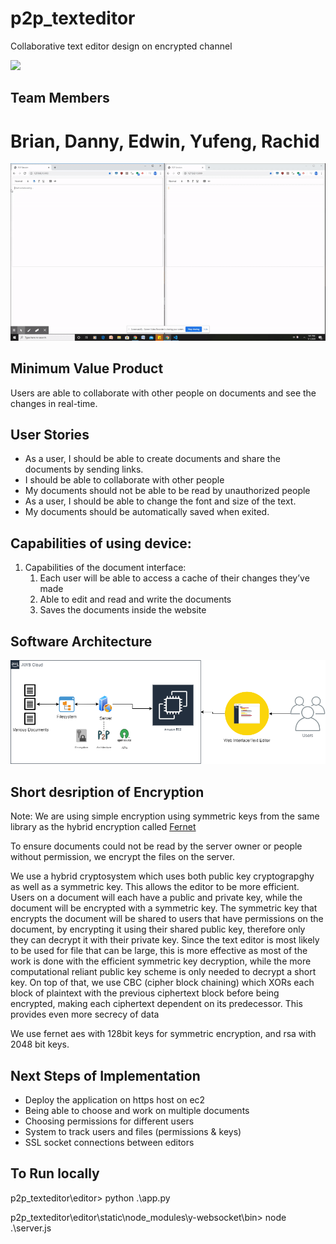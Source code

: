 # p2p_texteditor
Collaborative text editor design on encrypted channel

![](gif/p2p.gif)

## Team Members
Brian, Danny, Edwin, Yufeng, Rachid
=======
<p align="center">
  <img src = "demo/p3p.gif">
</p>

## Minimum Value Product
Users are able to collaborate with other people on documents and see the changes in real-time.

## User Stories
* As a user, I should be able to create documents and share the documents by sending links.
* I should be able to collaborate with other people 
* My documents should not be able to be read by unauthorized people
* As a user, I should be able to change the font and size of the text.
* My documents should be automatically saved when exited.

## Capabilities of using device:

1. Capabilities of the document interface:
   1. Each user will be able to access a cache of their changes they’ve made
   1. Able to edit and read and write the documents
   1. Saves the documents inside the website

   
 ## Software Architecture
 <img src = "images/Initial P2P System Architecture.png">
 
 ## Short desription of Encryption
 Note: We are using simple encryption using symmetric keys from the same library as the hybrid encryption called [Fernet](https://cryptography.io/en/latest/fernet/)
 
  To ensure documents could not be read by the server owner or people without permission, we encrypt the files on the server.
  
  We use a hybrid cryptosystem which uses both public key cryptograpghy as well as a symmetric key. This allows the editor to be more efficient. Users on a document will each have a public and private key, while the document will be encrypted with a symmetric key. The symmetric key that encrypts the document will be shared to users that have permissions on the document, by encrypting it using their shared public key, therefore only they can decrypt it with their private key. Since the text editor is most likely to be used for file that can be large, this is more effective as most of the work is done with the efficient symmetric key decryption, while the more computational reliant public key scheme is only needed to decrypt a short key. On top of that, we use CBC (cipher block chaining) which XORs each block of plaintext with the previous ciphertext block before being encrypted, making each ciphertext dependent on its predecessor. This provides even more secrecy of data 
  
  We use fernet aes with 128bit keys for symmetric encryption, and rsa with 2048 bit keys. 
  
## Next Steps of Implementation
* Deploy the application on https host on ec2 
* Being able to choose and work on multiple documents 
* Choosing permissions for different users
* System to track users and files (permissions & keys)
* SSL socket connections between editors

## To Run locally

p2p_texteditor\editor> python .\app.py

p2p_texteditor\editor\static\node_modules\y-websocket\bin> node .\server.js
